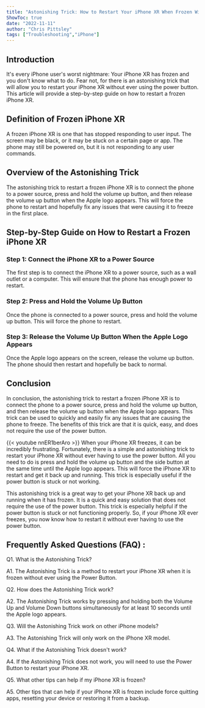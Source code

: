 ```yaml
---
title: "Astonishing Trick: How to Restart Your iPhone XR When Frozen Without Ever Using the Power Button!"
ShowToc: true 
date: "2022-11-11"
author: "Chris Pittsley" 
tags: ["Troubleshooting","iPhone"]
---
```

## Introduction

It's every iPhone user's worst nightmare: Your iPhone XR has frozen and you don't know what to do. Fear not, for there is an astonishing trick that will allow you to restart your iPhone XR without ever using the power button. This article will provide a step-by-step guide on how to restart a frozen iPhone XR. 

## Definition of Frozen iPhone XR

A frozen iPhone XR is one that has stopped responding to user input. The screen may be black, or it may be stuck on a certain page or app. The phone may still be powered on, but it is not responding to any user commands. 

## Overview of the Astonishing Trick

The astonishing trick to restart a frozen iPhone XR is to connect the phone to a power source, press and hold the volume up button, and then release the volume up button when the Apple logo appears. This will force the phone to restart and hopefully fix any issues that were causing it to freeze in the first place. 

## Step-by-Step Guide on How to Restart a Frozen iPhone XR

### Step 1: Connect the iPhone XR to a Power Source

The first step is to connect the iPhone XR to a power source, such as a wall outlet or a computer. This will ensure that the phone has enough power to restart. 

### Step 2: Press and Hold the Volume Up Button

Once the phone is connected to a power source, press and hold the volume up button. This will force the phone to restart. 

### Step 3: Release the Volume Up Button When the Apple Logo Appears

Once the Apple logo appears on the screen, release the volume up button. The phone should then restart and hopefully be back to normal. 

## Conclusion

In conclusion, the astonishing trick to restart a frozen iPhone XR is to connect the phone to a power source, press and hold the volume up button, and then release the volume up button when the Apple logo appears. This trick can be used to quickly and easily fix any issues that are causing the phone to freeze. The benefits of this trick are that it is quick, easy, and does not require the use of the power button.

{{< youtube nnER1berAro >}} 
When your iPhone XR freezes, it can be incredibly frustrating. Fortunately, there is a simple and astonishing trick to restart your iPhone XR without ever having to use the power button. All you need to do is press and hold the volume up button and the side button at the same time until the Apple logo appears. This will force the iPhone XR to restart and get it back up and running. This trick is especially useful if the power button is stuck or not working.

This astonishing trick is a great way to get your iPhone XR back up and running when it has frozen. It is a quick and easy solution that does not require the use of the power button. This trick is especially helpful if the power button is stuck or not functioning properly. So, if your iPhone XR ever freezes, you now know how to restart it without ever having to use the power button.

## Frequently Asked Questions (FAQ) :
Q1. What is the Astonishing Trick?

A1. The Astonishing Trick is a method to restart your iPhone XR when it is frozen without ever using the Power Button.

Q2. How does the Astonishing Trick work?

A2. The Astonishing Trick works by pressing and holding both the Volume Up and Volume Down buttons simultaneously for at least 10 seconds until the Apple logo appears.

Q3. Will the Astonishing Trick work on other iPhone models?

A3. The Astonishing Trick will only work on the iPhone XR model.

Q4. What if the Astonishing Trick doesn't work?

A4. If the Astonishing Trick does not work, you will need to use the Power Button to restart your iPhone XR.

Q5. What other tips can help if my iPhone XR is frozen?

A5. Other tips that can help if your iPhone XR is frozen include force quitting apps, resetting your device or restoring it from a backup.


